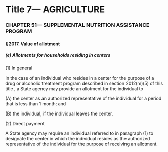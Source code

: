 
# Title 7— AGRICULTURE
### CHAPTER 51— SUPPLEMENTAL NUTRITION ASSISTANCE PROGRAM
#### § 2017. Value of allotment
##### (e) Allotments for households residing in centers

(1) In general

In the case of an individual who resides in a center for the purpose of a drug or alcoholic treatment program described in section 2012(m)(5) of this title , a State agency may provide an allotment for the individual to

(A) the center as an authorized representative of the individual for a period that is less than 1 month; and

(B) the individual, if the individual leaves the center.

(2) Direct payment

A State agency may require an individual referred to in paragraph (1) to designate the center in which the individual resides as the authorized representative of the individual for the purpose of receiving an allotment.
